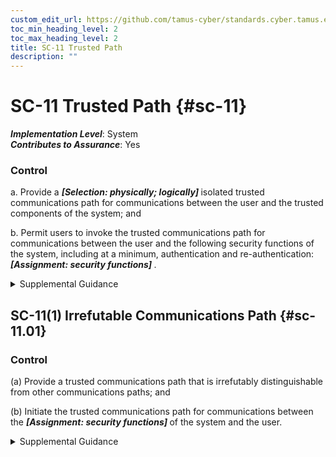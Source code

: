 ```yaml
---
custom_edit_url: https://github.com/tamus-cyber/standards.cyber.tamus.edu/tree/main/static/content/tamus.edu/TAMUS_profile.xml
toc_min_heading_level: 2
toc_max_heading_level: 2
title: SC-11 Trusted Path
description: ""
---
```


# SC-11 Trusted Path {#sc-11}

_**Implementation Level**_: System\
_**Contributes to Assurance**_: Yes

### Control

a. Provide a <strong> <em>[Selection: physically; logically]</em> </strong> isolated trusted communications path for communications between the user and the trusted components of the system; and

b. Permit users to invoke the trusted communications path for communications between the user and the following security functions of the system, including at a minimum, authentication and re-authentication: <strong> <em>[Assignment: security functions]</em> </strong>.

<details>
  <summary>Supplemental Guidance</summary>

Trusted paths are mechanisms by which users can communicate (using input devices such as keyboards) directly with the security functions of systems with the requisite assurance to support security policies. Trusted path mechanisms can only be activated by users or the security functions of organizational systems. User responses that occur via trusted paths are protected from modification by and disclosure to untrusted applications. Organizations employ trusted paths for trustworthy, high-assurance connections between security functions of systems and users, including during system logons. The original implementations of trusted paths employed an out-of-band signal to initiate the path, such as using the BREAK key, which does not transmit characters that can be spoofed. In later implementations, a key combination that could not be hijacked was used (e.g., the CTRL-ALT-DEL keys). Such key combinations, however, are platform-specific and may not provide a trusted path implementation in every case. The enforcement of trusted communications paths is provided by a specific implementation that meets the reference monitor concept.

</details>

## SC-11(1) Irrefutable Communications Path {#sc-11.01}

### Control

(a) Provide a trusted communications path that is irrefutably distinguishable from other communications paths; and

(b) Initiate the trusted communications path for communications between the <strong> <em>[Assignment: security functions]</em> </strong> of the system and the user.

<details>
  <summary>Supplemental Guidance</summary>

An irrefutable communications path permits the system to initiate a trusted path, which necessitates that the user can unmistakably recognize the source of the communication as a trusted system component. For example, the trusted path may appear in an area of the display that other applications cannot access or be based on the presence of an identifier that cannot be spoofed.

</details>

